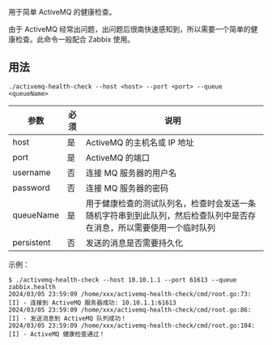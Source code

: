 用于简单 ActiveMQ 的健康检查。

由于 ActiveMQ 经常出问题，出问题后很南快速感知到，所以需要一个简单的健康检查。此命令一般配合 Zabbix 使用。

## 用法

```shell
./activemq-health-check --host <host> --port <port> --queue <queueName>
```

| 参数 | 必须 | 说明 |
| --- | --- | --- |
| host | 是 | ActiveMQ 的主机名或 IP 地址 |
| port | 是 | ActiveMQ 的端口 |
| username | 否 | 连接 MQ 服务器的用户名 |
| password | 否 | 连接 MQ 服务器的密码 |
| queueName | 是 | 用于健康检查的测试队列名，检查时会发送一条随机字符串到到此队列，然后检查队列中是否存在消息，所以需要使用一个临时队列 |
| persistent | 否 | 发送的消息是否需要持久化 |

示例：

```shell
$ ./activemq-health-check --host 10.10.1.1 --port 61613 --queue zabbix.health
2024/03/05 23:59:09 /home/xxx/activemq-health-check/cmd/root.go:73: [I] - 连接到 ActiveMQ 服务器成功: 10.10.1.1:61613
2024/03/05 23:59:09 /home/xxx/activemq-health-check/cmd/root.go:86: [I] - 发送消息到 ActiveMQ 队列成功！
2024/03/05 23:59:09 /home/xxx/activemq-health-check/cmd/root.go:104: [I] - ActiveMQ 健康检查通过！
```
